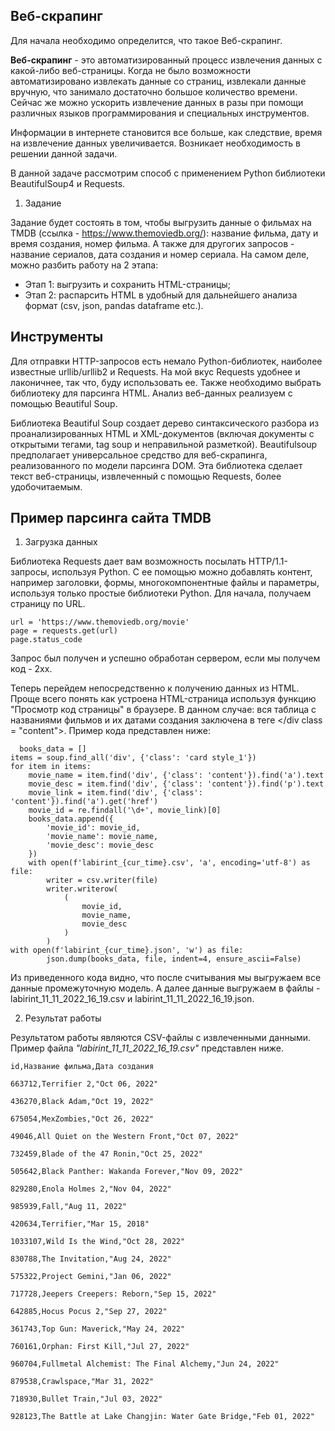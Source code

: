 ## Веб-скрапинг

Для начала необходимо определится, что такое Веб-скрапинг.

**Веб-скрапинг** - это автоматизированный процесс извлечения данных с какой-либо веб-страницы. Когда не было возможности автоматизировано извлекать данные со страниц, извлекали данные вручную, что занимало достаточно большое количество времени. Сейчас же можно ускорить извлечение данных в разы при помощи различных языков программирования и специальных инструментов.

Информации в интернете становится все больше, как следствие, время на извлечение данных увеличивается. Возникает необходимость в решении данной задачи.

В данной задаче рассмотрим способ с применением Python библиотеки BeautifulSoup4 и Requests.

1. Задание

Задание будет состоять в том, чтобы выгрузить данные о фильмах на TMDB (ссылка - https://www.themoviedb.org/): название фильма, дату и время создания, номер фильма. А также для другогих запросов - название сериалов, дата создания и номер сериала.
На самом деле, можно разбить работу на 2 этапа:
* Этап 1: выгрузить и сохранить HTML-страницы;
* Этап 2: распарсить HTML в удобный для дальнейшего анализа формат (csv, json, pandas dataframe etc.).

## Инструменты
Для отправки HTTP-запросов есть немало Python-библиотек, наиболее известные urllib/urllib2 и Requests. На мой вкус Requests удобнее и лаконичнее, так что, буду использовать ее.
Также необходимо выбрать библиотеку для парсинга HTML. Анализ веб-данных реализуем с помощью Beautiful Soup.

Библиотека Beautiful Soup создает дерево синтаксического разбора из проанализированных HTML и XML-документов (включая документы с открытыми тегами, tag soup и неправильной разметкой). Beautifulsoup предполагает универсальное средство для веб-скрапинга, 
реализованного по модели парсинга DOM. Эта библиотека сделает текст веб-страницы, извлеченный с помощью Requests, более удобочитаемым.

## Пример парсинга сайта TMDB

1. Загрузка данных

Библиотека Requests дает вам возможность посылать HTTP/1.1-запросы, 
используя Python. С ее помощью можно добавлять контент, например заголовки, формы, многокомпонентные файлы и параметры, используя только 
простые библиотеки Python. Для начала, получаем страницу по URL.
```
url = 'https://www.themoviedb.org/movie'
page = requests.get(url)
page.status_code
```
Запрос был получен и успешно обработан сервером, если мы получем код - 2хх.

Теперь перейдем непосредственно к получению данных из HTML. Проще всего понять как устроена HTML-страница используя функцию "Просмотр код страницы" в браузере.
В данном случае: вся таблица с названиями фильмов и их датами создания заключена в теге </div class = "content">.
Пример кода представлен ниже:
```
  books_data = []
items = soup.find_all('div', {'class': 'card style_1'})
for item in items:
    movie_name = item.find('div', {'class': 'content'}).find('a').text
    movie_desc = item.find('div', {'class': 'content'}).find('p').text
    movie_link = item.find('div', {'class': 'content'}).find('a').get('href')
    movie_id = re.findall('\d+', movie_link)[0]
    books_data.append({
        'movie_id': movie_id,
        'movie_name': movie_name,
        'movie_desc': movie_desc
    })
    with open(f'labirint_{cur_time}.csv', 'a', encoding='utf-8') as file:
        writer = csv.writer(file)
        writer.writerow(
            (
                movie_id,
                movie_name,
                movie_desc
            )
        )
with open(f'labirint_{cur_time}.json', 'w') as file:
        json.dump(books_data, file, indent=4, ensure_ascii=False)
```
Из приведенного кода видно, что после считывания мы выгружаем все данные промежуточную модель. А далее данные выгружаем в файлы - labirint_11_11_2022_16_19.csv и labirint_11_11_2022_16_19.json.

2. Результат работы

Результатом работы являются CSV-файлы с извлеченными данными. Пример файла *"labirint_11_11_2022_16_19.csv"* представлен ниже.
```
id,Название фильма,Дата создания

663712,Terrifier 2,"Oct 06, 2022"

436270,Black Adam,"Oct 19, 2022"

675054,MexZombies,"Oct 26, 2022"

49046,All Quiet on the Western Front,"Oct 07, 2022"

732459,Blade of the 47 Ronin,"Oct 25, 2022"

505642,Black Panther: Wakanda Forever,"Nov 09, 2022"

829280,Enola Holmes 2,"Nov 04, 2022"

985939,Fall,"Aug 11, 2022"

420634,Terrifier,"Mar 15, 2018"

1033107,Wild Is the Wind,"Oct 28, 2022"

830788,The Invitation,"Aug 24, 2022"

575322,Project Gemini,"Jan 06, 2022"

717728,Jeepers Creepers: Reborn,"Sep 15, 2022"

642885,Hocus Pocus 2,"Sep 27, 2022"

361743,Top Gun: Maverick,"May 24, 2022"

760161,Orphan: First Kill,"Jul 27, 2022"

960704,Fullmetal Alchemist: The Final Alchemy,"Jun 24, 2022"

879538,Crawlspace,"Mar 31, 2022"

718930,Bullet Train,"Jul 03, 2022"

928123,The Battle at Lake Changjin: Water Gate Bridge,"Feb 01, 2022"
```
